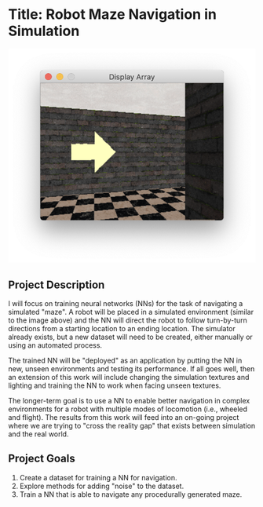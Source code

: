 # Title: Robot Maze Navigation in Simulation

![](images/maze-example.png)

## Project Description

I will focus on training neural networks (NNs) for the task of navigating a simulated "maze". A robot will be placed in a simulated environment (similar to the image above) and the NN will direct the robot to follow turn-by-turn directions from a starting location to an ending location. The simulator already exists, but a new dataset will need to be created, either manually or using an automated process.

The trained NN will be "deployed" as an application by putting the NN in new, unseen environments and testing its performance. If all goes well, then an extension of this work will include changing the simulation textures and lighting and training the NN to work when facing unseen textures.

The longer-term goal is to use a NN to enable better navigation in complex environments for a robot with multiple modes of locomotion (i.e., wheeled and flight). The results from this work will feed into an on-going project where we are trying to "cross the reality gap" that exists between simulation and the real world.

## Project Goals

1. Create a dataset for training a NN for navigation.
2. Explore methods for adding "noise" to the dataset.
3. Train a NN that is able to navigate any procedurally generated maze.
